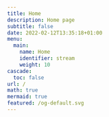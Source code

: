 ```yaml
---
title: Home
description: Home page
subtitle: false
date: 2022-02-12T13:35:18+01:00
menu:
  main:
    name: Home
    identifier: stream
    weight: 10
cascade:
  toc: false
url: /
math: true
mermaid: true
featured: /og-default.svg
---
```

